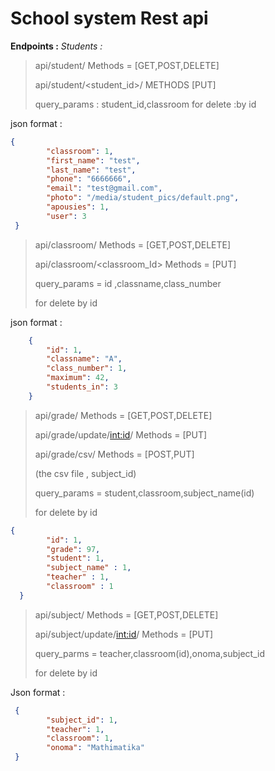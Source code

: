 # School system Rest api

**Endpoints :**
*Students :*
>api/student/ Methods = [GET,POST,DELETE]
>
>api/student/<student_id>/ METHODS [PUT]
>
>query_params : student_id,classroom
for delete :by id

json format :
```json
{
        "classroom": 1,
        "first_name": "test",
        "last_name": "test",
        "phone": "6666666",
        "email": "test@gmail.com",
        "photo": "/media/student_pics/default.png",
        "apousies": 1,
        "user": 3
 }  
```

>api/classroom/  Methods = [GET,POST,DELETE]
>
>api/classroom/<classroom_Id> Methods = [PUT]
>
>query_params = id ,classname,class_number
>
>for delete by id

json format :
```json
    {
        "id": 1,
        "classname": "A",
        "class_number": 1,
        "maximum": 42,
        "students_in": 3
    }
```


>api/grade/ Methods = [GET,POST,DELETE]
> 
>api/grade/update/<int:id>/ Methods = [PUT]
>
>api/grade/csv/ Methods = [POST,PUT]
>
>(the csv file , subject_id)
>
>query_params = student,classroom,subject_name(id)
>
>for delete by id

```json
{
        "id": 1,  
        "grade": 97,
        "student": 1,
        "subject_name" : 1,
        "teacher" : 1,
        "classroom" : 1
  }   
```

>api/subject/ Methods = [GET,POST,DELETE]
>
>api/subject/update/<int:id>/ Methods = [PUT]
>
>query_parms = teacher,classroom(id),onoma,subject_id
>
>for delete by id

Json format :
```json
 {
        "subject_id": 1,
        "teacher": 1,
        "classroom": 1,
        "onoma": "Mathimatika"
 }

```










 
 
        
    




